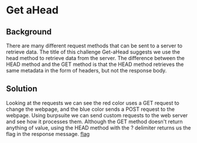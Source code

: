 # Get aHead


## Background

There are many different request methods that can be sent to a server to retrieve data. The title of this
challenge Get-aHead suggests we use the head method to retrieve data from the server. The difference between
the HEAD method and the GET method is that the HEAD method retrieves the same metadata in the form of headers, 
but not the response body. 


## Solution

Looking at the requests we can see the red color uses a GET request to change the webpage, and the blue color
sends a POST request to the webpage. Using burpsuite we can send custom requests to the web server and see how it 
processes them. Although the GET method doesn't return anything of value, using the HEAD method with the ? delimiter 
returns us the flag in the response message. [flag](flag.png)
